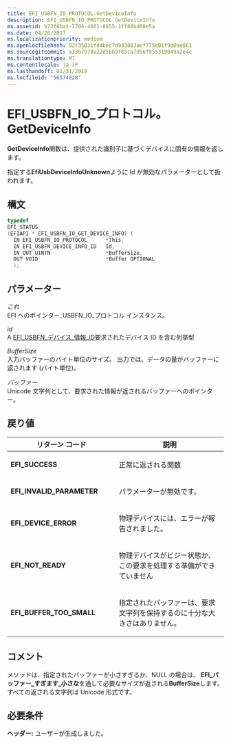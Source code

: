 ```yaml
---
title: EFI_USBFN_IO_PROTOCOL.GetDeviceInfo
description: EFI_USBFN_IO_PROTOCOL.GetDeviceInfo
ms.assetid: b72f6ba1-7704-4661-8855-1ff88bd08e5a
ms.date: 04/20/2017
ms.localizationpriority: medium
ms.openlocfilehash: 92f35031fd4bec7d933003aef775c01f9d0ae061
ms.sourcegitcommit: a33b7978e22d5bb9f65ca7056f955319049a2e4c
ms.translationtype: MT
ms.contentlocale: ja-JP
ms.lasthandoff: 01/31/2019
ms.locfileid: "56574828"
---
```

# <a name="efiusbfnioprotocolgetdeviceinfo"></a>EFI\_USBFN\_IO\_プロトコル。GetDeviceInfo


**GetDeviceInfo**関数は、提供された識別子に基づくデバイスに固有の情報を返します。

指定する**EfiUsbDeviceInfoUnknown**ように Id が無効なパラメーターとして扱われます。

## <a name="syntax"></a>構文


```cpp
typedef
EFI_STATUS
(EFIAPI * EFI_USBFN_IO_GET_DEVICE_INFO) (
  IN EFI_USBFN_IO_PROTOCOL      *This,
  IN EFI_USBFN_DEVICE_INFO_ID   Id,
  IN OUT UINTN                  *BufferSize,
  OUT VOID                      *Buffer OPTIONAL
  );
```

## <a name="parameters"></a>パラメーター


<a href="" id="this"></a>*これ*  
EFI へのポインター\_USBFN\_IO\_プロトコル インスタンス。

<a href="" id="id"></a>*id*  
A [EFI\_USBFN\_デバイス\_情報\_ID](efi-usbfn-device-info-id.md)要求されたデバイス ID を含む列挙型

<a href="" id="buffersize"></a>*BufferSize*  
入力バッファーのバイト単位のサイズ。 出力では、データの量がバッファーに返されます (バイト単位)。

<a href="" id="buffer"></a>*バッファー*  
Unicode 文字列として、要求された情報が返されるバッファーへのポインター。

## <a name="return-values"></a>戻り値


<table>
<colgroup>
<col width="50%" />
<col width="50%" />
</colgroup>
<thead>
<tr class="header">
<th>リターン コード</th>
<th>説明</th>
</tr>
</thead>
<tbody>
<tr class="odd">
<td><p><strong>EFI_SUCCESS</strong></p></td>
<td><p>正常に返される関数</p></td>
</tr>
<tr class="even">
<td><p><strong>EFI_INVALID_PARAMETER</strong></p></td>
<td><p>パラメーターが無効です。</p></td>
</tr>
<tr class="odd">
<td><p><strong>EFI_DEVICE_ERROR</strong></p></td>
<td><p>物理デバイスには、エラーが報告されました。</p></td>
</tr>
<tr class="even">
<td><p><strong>EFI_NOT_READY</strong></p></td>
<td><p>物理デバイスがビジー状態か、この要求を処理する準備ができていません</p></td>
</tr>
<tr class="odd">
<td><p><strong>EFI_BUFFER_TOO_SMALL</strong></p></td>
<td><p>指定されたバッファーは、要求文字列を保持するのに十分な大きさはありません。</p></td>
</tr>
</tbody>
</table>

 

## <a name="remarks"></a>コメント


メソッドは、指定されたバッファーが小さすぎるか、NULL の場合は、 **EFI\_バッファー\_すぎます\_小さな**を通して必要なサイズが返される**BufferSize**します。 すべての返される文字列は Unicode 形式です。

## <a name="requirements"></a>必要条件


**ヘッダー:** ユーザーが生成しました。

 

 





